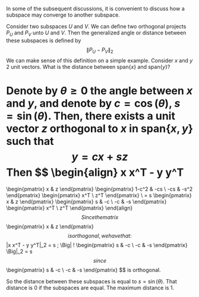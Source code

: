 In some of the subsequent discussions, it is convenient to discuss how a subspace may converge to another subspace.

Consider two subspaces $U$ and $V$. We can define two orthogonal projects $P_U$ and $P_V$ unto $U$ and $V$. Then the generalized angle or distance between these subspaces is defined by
$$
\|P_U - P_V\|_2
$$
We can make sense of this definition on a simple example. Consider $x$ and $y$ 2 unit vectors. What is the distance between span$\{x\}$ and span$\{y\}$?

Denote by $\theta \ge 0$ the angle between $x$ and $y$, and denote by  $c=\cos(\theta)$, $s=\sin(\theta)$. Then, there exists a unit vector $z$ orthogonal to $x$ in span$\{x,y\}$ such that
$$
y = cx + sz
$$
Then
$$
\begin{align}
x x^T - y y^T
=
\begin{pmatrix}
x & z
\end{pmatrix}
\begin{pmatrix}
1-c^2 & -cs \\
-cs & -s^2
\end{pmatrix}
\begin{pmatrix}
x^T \\ z^T
\end{pmatrix} \\
= s
\begin{pmatrix}
x & z
\end{pmatrix}
\begin{pmatrix}
s & -c \\
-c & -s
\end{pmatrix}
\begin{pmatrix}
x^T \\ z^T
\end{pmatrix}
\end{align}
$$
Since the matrix
$$
\begin{pmatrix}
x & z
\end{pmatrix}
$$
is orthogonal, we have that:
$$
\|x x^T - y y^T\|_2 = s
\; \Big\| \!
\begin{pmatrix}
s & -c \\
-c & -s
\end{pmatrix}
\Big\|_2
= s
$$
since
$$
\begin{pmatrix}
s & -c \\
-c & -s
\end{pmatrix}
$$
is orthogonal.

So the distance between these subspaces is equal to $s=\sin(\theta)$. That distance is 0 if the subspaces are equal. The maximum distance is 1.